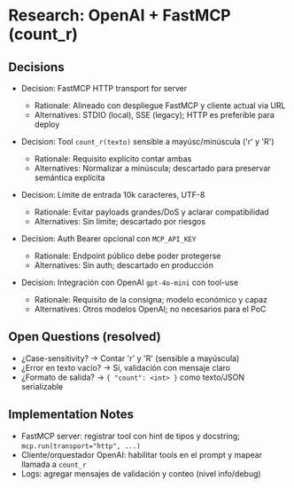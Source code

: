# Research: OpenAI + FastMCP (count_r)

## Decisions

- Decision: FastMCP HTTP transport for server
  - Rationale: Alineado con despliegue FastMCP y cliente actual via URL
  - Alternatives: STDIO (local), SSE (legacy); HTTP es preferible para deploy

- Decision: Tool `count_r(texto)` sensible a mayúsc/minúscula ('r' y 'R')
  - Rationale: Requisito explícito contar ambas
  - Alternatives: Normalizar a minúscula; descartado para preservar semántica explícita

- Decision: Límite de entrada 10k caracteres, UTF-8
  - Rationale: Evitar payloads grandes/DoS y aclarar compatibilidad
  - Alternatives: Sin límite; descartado por riesgos

- Decision: Auth Bearer opcional con `MCP_API_KEY`
  - Rationale: Endpoint público debe poder protegerse
  - Alternatives: Sin auth; descartado en producción

- Decision: Integración con OpenAI `gpt-4o-mini` con tool-use
  - Rationale: Requisito de la consigna; modelo económico y capaz
  - Alternatives: Otros modelos OpenAI; no necesarios para el PoC

## Open Questions (resolved)

- ¿Case-sensitivity? → Contar 'r' y 'R' (sensible a mayúscula)
- ¿Error en texto vacío? → Sí, validación con mensaje claro
- ¿Formato de salida? → `{ "count": <int> }` como texto/JSON serializable

## Implementation Notes

- FastMCP server: registrar tool con hint de tipos y docstring; `mcp.run(transport="http", ...)`
- Cliente/orquestador OpenAI: habilitar tools en el prompt y mapear llamada a `count_r`
- Logs: agregar mensajes de validación y conteo (nivel info/debug)
